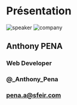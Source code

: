 <!-- .slide: class="speaker-slide" -->

# Présentation

![speaker](./assets/images/speakers/APE.jpg)
![company](./assets/images/logo-sfeir-blanc.png)

## Anthony PENA

### Web Developer

<!-- .element: class="icon-rule icon-first" -->

### @\_Anthony_Pena

<!-- .element: class="icon-twitter icon-second" -->

### pena.a@sfeir.com

<!-- .element: class="icon-mail icon-third" -->
